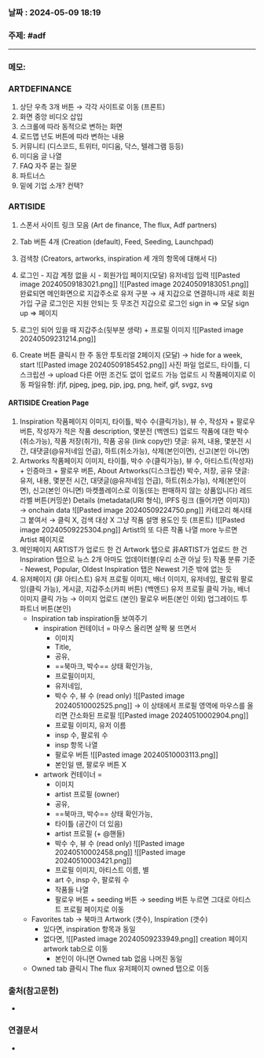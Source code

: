 
### 날짜 : 2024-05-09 18:19

### 주제: #adf 

---
### 메모: 
### ARTDEFINANCE 
1. 상단 우측 3개 버튼 $\rightarrow$ 각각 사이트로 이동 (프론트) 
2. 화면 중앙 비디오 삽입
3. 스크롤에 따라 동적으로 변하는 화면 
4. 로드맵 년도 버튼에 따라 변하는 내용
5. 커뮤니티 (디스코드, 트위터, 미디움, 닥스, 텔레그램 등등)
6. 미디움 글 나열
7. FAQ 자주 묻는 질문 
8. 파트너스
9. 밑에 기업 소개? 컨택? 

### ARTISIDE 
1. 스폰서 사이트 링크 모음
	(Art de finance, The flux, Adf partners)
2. Tab 버튼 4개 
	(Creation (default), Feed, Seeding, Launchpad)
3. 검색창 
	(Creators, artworks, inspiration 세 개의 항목에 대해서 다)
4. 로그인 - 지갑
	계정 없을 시 - 회원가입 페이지(모달)
	유저네임 입력 ![[Pasted image 20240509183021.png]]
	![[Pasted image 20240509183051.png]]
	완료되면 메인화면으로
	지갑주소로 유저 구분 $\rightarrow$ 새 지갑으로 연결하니까 새로 회원가입
	구글 로그인은 지원 안되는 듯
	무조건 지갑으로 로그인
	sign in => 모달
	sign up => 페이지
5. 로그인 되어 있을 때
	지갑주소(뒷부분 생략) + 프로필 이미지
	![[Pasted image 20240509231214.png]]
	
6. Create 버튼 클릭시
	 한 주 동안 투토리얼 2페이지 (모달) $\rightarrow$ hide for a week, start
	 ![[Pasted image 20240509185452.png]]
	 사진 파일 업로드, 타이틀, 디스크립션 $\rightarrow$ upload
	 다른 어떤 조건도 없이 업로드 가능
	 업로드 시 작품페이지로 이동
	 파일유형: jfjf, pjpeg, jpeg, pjp, jpg, png, heif, gif, svgz, svg
	

#### ARTISIDE Creation Page
1. Inspiration 작품페이지 
	이미지, 타이틀, 박수 수(클릭가능), 뷰 수, 작성자 + 팔로우 버튼, 작성자가 적은 작품 description, 몇분전 (백엔드)
	업로드	작품에 대한 박수(취소가능), 작품 저장(취가), 작품 공유 (link copy만)
	댓글: 유저, 내용, 몇분전 시간, 대댓글(@유저네임 언급), 하트(취소가능), 
	삭제(본인이면), 신고(본인 아니면)
2. Artworks 작품페이지
	이미지, 타이틀, 박수 수(클릭가능), 뷰 수, 아티스트(작성자) + 인증마크 + 팔로우 버튼, About Artworks(디스크립션)
	박수, 저장, 공유
	댓글: 유저, 내용, 몇분전 시간, 대댓글(@유저네임 언급), 하트(취소가능), 
	삭제(본인이면), 신고(본인 아니면)
	마켓플레이스로 이동(또는 판매하지 않는 상품입니다)
	레드라벨 버튼(커밍쑨)
	Details (metadata(URI 형식), IPFS 링크 (들어가면 이미지))  $\rightarrow$ onchain data
	![[Pasted image 20240509224750.png]]
	카테고리
	해시태그 붙여서 $\rightarrow$ 클릭 X, 검색 대상 X
	그냥 작품 설명 용도인 듯 (프론트)
	![[Pasted image 20240509225304.png]]
	Artist의 또 다른 작품 나열 
	more 누르면 Artist 페이지로
3. 메인페이지
	ARTIST가 업로드 한 건 Artwork 탭으로
	非ARTIST가 업로드 한 건 Inspiration 탭으로
	뉴스 2개 아마도 업데이터블(우리 소관 아닐 듯)
	작품 분류 기준 - Newest, Popular, Oldest
	Inspiration 탭은 Newest 기준 밖에 없는 듯
4. 유저페이지 (非 아티스트)
	유저 프로필 이미지, 배너 이미지, 유저네임, 팔로워 팔로잉(클릭 가능), 게시글, 지갑주소(카피 버튼) (백엔드)
	유저 프로필 클릭 가능, 배너 이미지 클릭 가능 $\rightarrow$ 이미지 업로드 (본인)
	팔로우 버튼(본인 이외) 업그레이드 투 파트너 버튼(본인) 
	- Inspiration tab
		inspiration들 보여주기
		- inspiration 컨테이너 = 마우스 올리면 살짝 붕 뜨면서 
			- 이미지
			- Title, 
			- 공유, 
			- ==북마크, 박수== 상태 확인가능, 
			- 프로필이미지, 
			- 유저네임, 
			- 박수 수, 뷰 수 (read only)
		  ![[Pasted image 20240510002525.png]]
		 $\rightarrow$ 이 상태에서 프로필 영역에 마우스를 올리면 간소화된 프로필
		 ![[Pasted image 20240510002904.png]]
			 - 프로필 이미지, 유저 이름
			 - insp 수, 팔로워 수
			 - insp 항목 나열
			 - 팔로우 버튼
		 ![[Pasted image 20240510003113.png]]
			 - 본인일 땐, 팔로우 버튼 X
		 - artwork 컨테이너 = 
			 - 이미지
			 - artist 프로필 (owner)
			 - 공유, 
			 - ==북마크, 박수== 상태 확인가능, 
			 - 타이틀 (공간이 더 있음)
			 - artist 프로필 (+ @핸들)
			- 박수 수, 뷰 수 (read only)
		 ![[Pasted image 20240510002458.png]]
		  ![[Pasted image 20240510003421.png]]
			- 프로필 이미지, 아티스트 이름, 별
			- art 수, insp 수, 팔로워 수
			- 작품들 나열
			- 팔로우 버튼 + seeding 버튼
				$\rightarrow$ seeding 버튼 누르면 그대로 아티스트 프로필 페이지로 이동
	- Favorites tab $\rightarrow$ 북마크
		Artwork (갯수), Inspiration (갯수)
		- 있다면, inspiration 항목과 동일
		- 없다면, 
		  ![[Pasted image 20240509233949.png]]
		  creation 페이지 artwork tab으로 이동
		  - 본인이 아니면 
		    Owned tab 없음 나머진 동일
	- Owned tab
	  클릭시 The flux 유저페이지 owned 탭으로 이동
	  
### 출처(참고문헌)
-

### 연결문서
-
